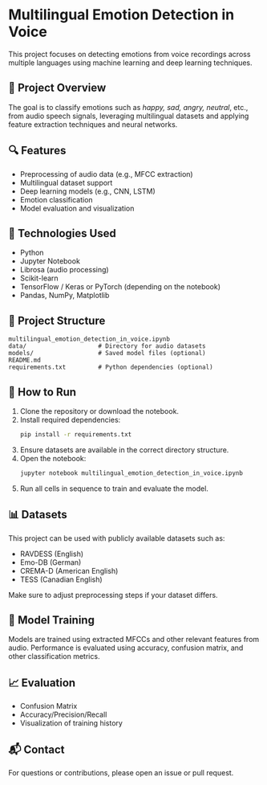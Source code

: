 
# Multilingual Emotion Detection in Voice

This project focuses on detecting emotions from voice recordings across multiple languages using machine learning and deep learning techniques.

## 📌 Project Overview

The goal is to classify emotions such as *happy, sad, angry, neutral*, etc., from audio speech signals, leveraging multilingual datasets and applying feature extraction techniques and neural networks.

## 🔍 Features

- Preprocessing of audio data (e.g., MFCC extraction)
- Multilingual dataset support
- Deep learning models (e.g., CNN, LSTM)
- Emotion classification
- Model evaluation and visualization

## 🧰 Technologies Used

- Python
- Jupyter Notebook
- Librosa (audio processing)
- Scikit-learn
- TensorFlow / Keras or PyTorch (depending on the notebook)
- Pandas, NumPy, Matplotlib

## 📁 Project Structure

```
multilingual_emotion_detection_in_voice.ipynb
data/                    # Directory for audio datasets
models/                  # Saved model files (optional)
README.md
requirements.txt         # Python dependencies (optional)
```

## 🚀 How to Run

1. Clone the repository or download the notebook.
2. Install required dependencies:
   ```bash
   pip install -r requirements.txt
   ```
3. Ensure datasets are available in the correct directory structure.
4. Open the notebook:
   ```bash
   jupyter notebook multilingual_emotion_detection_in_voice.ipynb
   ```
5. Run all cells in sequence to train and evaluate the model.

## 📊 Datasets

This project can be used with publicly available datasets such as:

- RAVDESS (English)
- Emo-DB (German)
- CREMA-D (American English)
- TESS (Canadian English)

Make sure to adjust preprocessing steps if your dataset differs.

## 🧠 Model Training

Models are trained using extracted MFCCs and other relevant features from audio. Performance is evaluated using accuracy, confusion matrix, and other classification metrics.

## 📈 Evaluation

- Confusion Matrix
- Accuracy/Precision/Recall
- Visualization of training history

## 📬 Contact

For questions or contributions, please open an issue or pull request.
